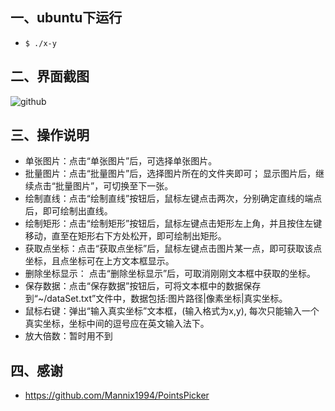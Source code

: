 ## 一、ubuntu下运行
- ```$ ./x-y```

## 二、界面截图
![github](https://raw.github.com/frdmu/PointsPicker/master/res/demo.png "github")

## 三、操作说明
- 单张图片：点击“单张图片”后，可选择单张图片。
- 批量图片：点击“批量图片”后，选择图片所在的文件夹即可；
            显示图片后，继续点击“批量图片”，可切换至下一张。
- 绘制直线：点击“绘制直线”按钮后，鼠标左键点击两次，分别确定直线的端点后，即可绘制出直线。
- 绘制矩形：点击“绘制矩形”按钮后，鼠标左键点击矩形左上角，并且按住左键移动，直至在矩形右下方处松开，即可绘制出矩形。
- 获取点坐标：点击“获取点坐标”后，鼠标左键点击图片某一点，即可获取该点坐标，且点坐标可在上方文本框显示。
- 删除坐标显示： 点击“删除坐标显示”后，可取消刚刚文本框中获取的坐标。
- 保存数据：点击“保存数据”按钮后，可将文本框中的数据保存到“~/dataSet.txt”文件中，数据包括:图片路径|像素坐标|真实坐标。
- 鼠标右键：弹出“输入真实坐标”文本框，(输入格式为x,y), 每次只能输入一个真实坐标，坐标中间的逗号应在英文输入法下。
- 放大倍数：暂时用不到

## 四、感谢
- https://github.com/Mannix1994/PointsPicker 
